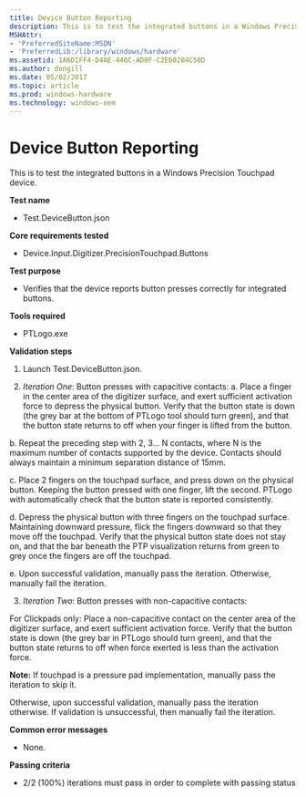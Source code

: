 ```yaml
---
title: Device Button Reporting
description: This is to test the integrated buttons in a Windows Precision Touchpad device.
MSHAttr:
- 'PreferredSiteName:MSDN'
- 'PreferredLib:/library/windows/hardware'
ms.assetid: 1A6D1FF4-D4AE-446C-AD8F-C2E60284C50D
ms.author: dongill
ms.date: 05/02/2017
ms.topic: article
ms.prod: windows-hardware
ms.technology: windows-oem
---
```


# Device Button Reporting


This is to test the integrated buttons in a Windows Precision Touchpad device.

**Test name**

-   Test.DeviceButton.json

**Core requirements tested**

-   Device.Input.Digitizer.PrecisionTouchpad.Buttons

**Test purpose**

-   Verifies that the device reports button presses correctly for integrated buttons.

**Tools required**

-   PTLogo.exe

**Validation steps**

1. Launch Test.DeviceButton.json.

2. *Iteration One*: Button presses with capacitive contacts:
a. Place a finger in the center area of the digitizer surface, and exert sufficient activation force to depress the physical button. Verify that the button state is down (the grey bar at the bottom of PTLogo tool should turn green), and that the button state returns to off when your finger is lifted from the button.

b. Repeat the preceding step with 2, 3… N contacts, where N is the maximum number of contacts supported by the device. Contacts should always maintain a minimum separation distance of 15mm.

c. Place 2 fingers on the touchpad surface, and press down on the physical button. Keeping the button pressed with one finger, lift the second. PTLogo with automatically check that the button state is reported consistently.

d. Depress the physical button with three fingers on the touchpad surface. Maintaining downward pressure, flick the fingers downward so that they move off the touchpad. Verify that the physical button state does not stay on, and that the bar beneath the PTP visualization returns from green to grey once the fingers are off the touchpad.

e. Upon successful validation, manually pass the iteration. Otherwise, manually fail the iteration.

3. *Iteration Two*: Button presses with non-capacitive contacts:

For Clickpads only: Place a non-capacitive contact on the center area of the digitizer surface, and exert sufficient activation force. Verify that the button state is down (the grey bar in PTLogo should turn green), and that the button state returns to off when force exerted is less than the activation force.

**Note:** If touchpad is a pressure pad implementation, manually pass the iteration to skip it.

Otherwise, upon successful validation, manually pass the iteration otherwise. If validation is unsuccessful, then manually fail the iteration.

**Common error messages**

-   None.

**Passing criteria**

-   2/2 (100%) iterations must pass in order to complete with passing status

 

 






